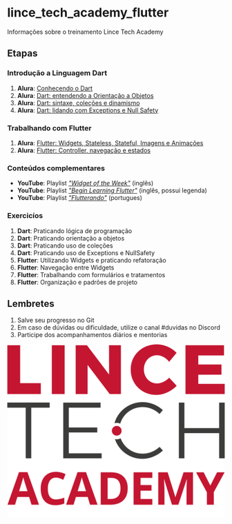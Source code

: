 # lince_tech_academy_flutter
Informações sobre o treinamento Lince Tech Academy

## Etapas

### Introdução a Linguagem Dart
 1. __Alura__: [Conhecendo o Dart](https://www.alura.com.br/curso-online-dart-variaveis-listas)
 2. __Alura__: [Dart: entendendo a Orientação a Objetos](https://www.alura.com.br/curso-online-dart-entendendo-orientacao-objetos)
 3. __Alura__: [Dart: sintaxe, coleções e dinamismo](https://www.alura.com.br/curso-online-dart-sintaxe-colecoes-dinamismo)
 4. __Alura__: [Dart: lidando com Exceptions e Null Safety](https://www.alura.com.br/curso-online-dart-lidando-exceptions-null-safety)
 
### Trabalhando com Flutter
 1. __Alura__: [Flutter: Widgets, Stateless, Stateful, Imagens e Animações](https://www.alura.com.br/curso-online-flutter-widgets-stateless-stateful-imagens-animacoes)
 2. __Alura__: [Flutter: Controller, navegação e estados](https://www.alura.com.br/curso-online-flutter-controller-navegacao-estados)
 
### Conteúdos complementares
 - __YouTube__: Playlist [_"Widget of the Week"_](https://www.youtube.com/playlist?list=PLjxrf2q8roU23XGwz3Km7sQZFTdB996iG) (inglês)
 - __YouTube__: Playlist [_"Begin Learning Flutter"_](https://youtube.com/playlist?list=PLjxrf2q8roU3wk7CDw4RfV3mEwOJbjx1k) (inglês, possui legenda)
 - __YouTube__: Playlist [_"Flutterando"_](https://www.youtube.com/playlist?list=PLlBnICoI-g-fuy5jZiCufhFip1BlBswI7) (portugues)
 
### Exercicíos
 1. __Dart__: Praticando lógica de programação
 2. __Dart__: Praticando orientação a objetos
 3. __Dart__: Praticando uso de coleções
 4. __Dart__: Praticando uso de Exceptions e NullSafety
 5. __Flutter__: Utilizando Widgets e praticando refatoração
 6. __Flutter__: Navegação entre Widgets
 7. __Flutter__: Trabalhando com formulários e tratamentos
 8. __Flutter__: Organização e padrões de projeto

## Lembretes

1. Salve seu progresso no Git
2. Em caso de dúvidas ou dificuldade, utilize o canal #duvidas no Discord
3. Participe dos acompanhamentos diários e mentorias

![Logo Lince Tech Academy](LINCE%20TECH%20ACADEMY.png "Lince Tech Academy")
